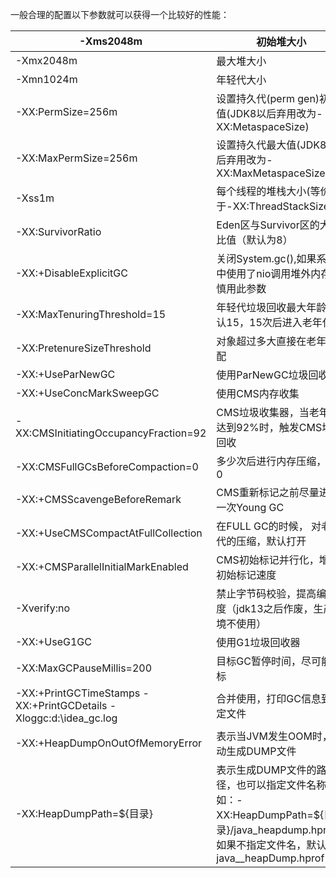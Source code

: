 一般合理的配置以下参数就可以获得一个比较好的性能：

| -Xms2048m                                                    | 初始堆大小                                                   |
| ------------------------------------------------------------ | ------------------------------------------------------------ |
| -Xmx2048m                                                    | 最大堆大小                                                   |
| -Xmn1024m                                                    | 年轻代大小                                                   |
| -XX:PermSize=256m                                            | 设置持久代(perm gen)初始值(JDK8以后弃用改为-XX:MetaspaceSize) |
| -XX:MaxPermSize=256m                                         | 设置持久代最大值(JDK8以后弃用改为-XX:MaxMetaspaceSize)       |
| -Xss1m                                                       | 每个线程的堆栈大小(等价于-XX:ThreadStackSize)                |
| -XX:SurvivorRatio                                            | Eden区与Survivor区的大小比值（默认为8）                      |
| -XX:+DisableExplicitGC                                       | 关闭System.gc(),如果系统中使用了nio调用堆外内存，慎用此参数  |
| -XX:MaxTenuringThreshold=15                                  | 年轻代垃圾回收最大年龄，默认15，15次后进入老年代             |
| -XX:PretenureSizeThreshold                                   | 对象超过多大直接在老年代分配                                 |
| -XX:+UseParNewGC                                             | 使用ParNewGC垃圾回收器                                       |
| -XX:+UseConcMarkSweepGC                                      | 使用CMS内存收集                                              |
| -XX:CMSInitiatingOccupancyFraction=92                        | CMS垃圾收集器，当老年代达到92%时，触发CMS垃圾回收            |
| -XX:CMSFullGCsBeforeCompaction=0                             | 多少次后进行内存压缩，默认0                                  |
| -XX:+CMSScavengeBeforeRemark                                 | CMS重新标记之前尽量进行一次Young GC                          |
| -XX:+UseCMSCompactAtFullCollection                           | 在FULL GC的时候， 对老年代的压缩，默认打开                   |
| -XX:+CMSParallelInitialMarkEnabled                           | CMS初始标记并行化，增加初始标记速度                          |
| -Xverify:no                                                  | 禁止字节码校验，提高编译速度（jdk13之后作废，生产环境不使用） |
| -XX:+UseG1GC                                                 | 使用G1垃圾回收器                                             |
| -XX:MaxGCPauseMillis=200                                     | 目标GC暂停时间，尽可能目标                                   |
| -XX:+PrintGCTimeStamps -XX:+PrintGCDetails -Xloggc:d:\idea_gc.log | 合并使用，打印GC信息到指定文件                               |
| -XX:+HeapDumpOnOutOfMemoryError                              | 表示当JVM发生OOM时，自动生成DUMP文件                         |
| -XX:HeapDumpPath=${目录}                                     | 表示生成DUMP文件的路径，也可以指定文件名称，例如：-XX:HeapDumpPath=${目录}/java_heapdump.hprof。如果不指定文件名，默认为：java_<pid>_<date>_<time>_heapDump.hprof |

 